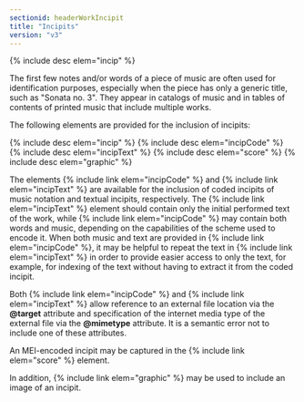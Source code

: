 ```yaml
---
sectionid: headerWorkIncipit
title: "Incipits"
version: "v3"
---
```


  
{% include desc elem="incip" %} 
 

The first few notes and/or words of a piece of music are often used for identification purposes, especially when the piece has only a generic title, such as "Sonata no. 3". They appear in catalogs of music and in tables of contents of printed music that include multiple works.

The following elements are provided for the inclusion of incipits:

  
{% include desc elem="incip" %} 
{% include desc elem="incipCode" %} 
{% include desc elem="incipText" %} 
{% include desc elem="score" %} 
{% include desc elem="graphic" %} 
 

The elements {% include link elem="incipCode" %} and {% include link elem="incipText" %} are available for the inclusion of coded incipits of music notation and textual incipits, respectively. The {% include link elem="incipText" %} element should contain only the initial performed text of the work, while {% include link elem="incipCode" %} may contain both words and music, depending on the capabilities of the scheme used to encode it. When both music and text are provided in {% include link elem="incipCode" %}, it may be helpful to repeat the text in {% include link elem="incipText" %} in order to provide easier access to only the text, for example, for indexing of the text without having to extract it from the coded incipit.

Both {% include link elem="incipCode" %} and {% include link elem="incipText" %} allow reference to an external file location via the **@target** attribute and specification of the internet media type of the external file via the **@mimetype** attribute. It is a semantic error not to include one of these attributes.

An MEI-encoded incipit may be captured in the {% include link elem="score" %} element.

In addition, {% include link elem="graphic" %} may be used to include an image of an incipit.
